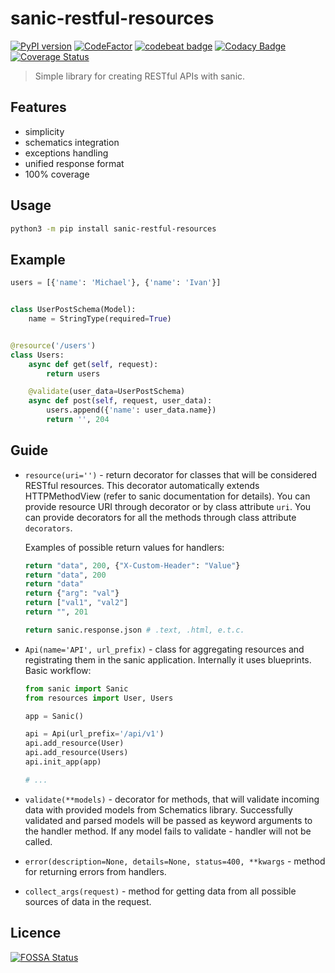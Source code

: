 # sanic-restful-resources

[![PyPI version](https://badge.fury.io/py/sanic-restful-resources.svg)](https://badge.fury.io/py/sanic-restful-resources)
[![CodeFactor](https://www.codefactor.io/repository/github/michaelkrukov/sanic-restful-resources/badge)](https://www.codefactor.io/repository/github/michaelkrukov/sanic-restful-resources)
[![codebeat badge](https://codebeat.co/badges/3e8d5fda-c43d-4700-be78-11f5a2ad6dfa)](https://codebeat.co/projects/github-com-michaelkrukov-sanic-restful-resources-master)
[![Codacy Badge](https://api.codacy.com/project/badge/Grade/315b7536ee7e4a59af03230b6738bde9)](https://www.codacy.com/manual/michaelkrukov/sanic-restful-resources?utm_source=github.com&amp;utm_medium=referral&amp;utm_content=michaelkrukov/sanic-restful-resources&amp;utm_campaign=Badge_Grade)
[![Coverage Status](https://coveralls.io/repos/github/michaelkrukov/sanic-restful-resources/badge.svg?branch=master)](https://coveralls.io/github/michaelkrukov/sanic-restful-resources?branch=master)

> Simple library for creating RESTful APIs with sanic.

## Features

- simplicity
- schematics integration
- exceptions handling
- unified response format
- 100% coverage

## Usage

```bash
python3 -m pip install sanic-restful-resources
```

## Example

```py
users = [{'name': 'Michael'}, {'name': 'Ivan'}]


class UserPostSchema(Model):
    name = StringType(required=True)


@resource('/users')
class Users:
    async def get(self, request):
        return users

    @validate(user_data=UserPostSchema)
    async def post(self, request, user_data):
        users.append({'name': user_data.name})
        return '', 204
```

## Guide

- `resource(uri='')` - return decorator for classes that will be
  considered RESTful resources. This decorator automatically extends
  HTTPMethodView (refer to sanic documentation for details). You can
  provide resource URI through decorator or by class attribute `uri`.
  You can provide decorators for all the methods through class
  attribute `decorators`.

  Examples of possible return values for handlers:

  ```py
  return "data", 200, {"X-Custom-Header": "Value"}
  return "data", 200
  return "data"
  return {"arg": "val"}
  return ["val1", "val2"]
  return "", 201

  return sanic.response.json # .text, .html, e.t.c.
  ```

- `Api(name='API', url_prefix)` - class for aggregating resources
  and registrating them in the sanic application. Internally it uses
  blueprints. Basic workflow:

  ```py
  from sanic import Sanic
  from resources import User, Users

  app = Sanic()

  api = Api(url_prefix='/api/v1')
  api.add_resource(User)
  api.add_resource(Users)
  api.init_app(app)

  # ...
  ```

- `validate(**models)` - decorator for methods, that will validate
  incoming data with provided models from Schematics library. Successfully
  validated and parsed models will be passed as keyword arguments to
  the handler method. If any model fails to validate - handler will
  not be called.

- `error(description=None, details=None, status=400, **kwargs` - method
  for returning errors from handlers.

- `collect_args(request)` - method for getting data from all possible
  sources of data in the request.

## Licence

[![FOSSA Status](https://app.fossa.com/api/projects/git%2Bgithub.com%2Fmichaelkrukov%2Fsanic-restful-resources.svg?type=large)](https://app.fossa.com/projects/git%2Bgithub.com%2Fmichaelkrukov%2Fsanic-restful-resources?ref=badge_large)
